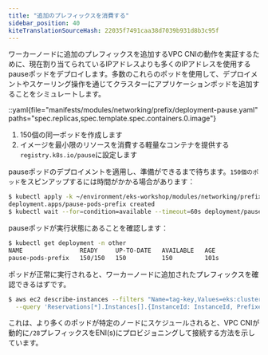 ```yaml
---
title: "追加のプレフィックスを消費する"
sidebar_position: 40
kiteTranslationSourceHash: 22035f7491caa38d7039b931d8b3c95f
---
```


ワーカーノードに追加のプレフィックスを追加するVPC CNIの動作を実証するために、現在割り当てられているIPアドレスよりも多くのIPアドレスを使用するpauseポッドをデプロイします。多数のこれらのポッドを使用して、デプロイメントやスケーリング操作を通じてクラスターにアプリケーションポッドを追加することをシミュレートします。

::yaml{file="manifests/modules/networking/prefix/deployment-pause.yaml" paths="spec.replicas,spec.template.spec.containers.0.image"}

1. 150個の同一ポッドを作成します
2. イメージを最小限のリソースを消費する軽量なコンテナを提供する`registry.k8s.io/pause`に設定します

pauseポッドのデプロイメントを適用し、準備ができるまで待ちます。`150個のポッド`をスピンアップするには時間がかかる場合があります：

```bash
$ kubectl apply -k ~/environment/eks-workshop/modules/networking/prefix
deployment.apps/pause-pods-prefix created
$ kubectl wait --for=condition=available --timeout=60s deployment/pause-pods-prefix -n other
```

pauseポッドが実行状態にあることを確認します：

```bash
$ kubectl get deployment -n other
NAME                READY     UP-TO-DATE   AVAILABLE   AGE
pause-pods-prefix   150/150   150          150         101s
```

ポッドが正常に実行されると、ワーカーノードに追加されたプレフィックスを確認できるはずです。

```bash
$ aws ec2 describe-instances --filters "Name=tag-key,Values=eks:cluster-name" "Name=tag-value,Values=${EKS_CLUSTER_NAME}" \
  --query 'Reservations[*].Instances[].{InstanceId: InstanceId, Prefixes: NetworkInterfaces[].Ipv4Prefixes[]}'
```

これは、より多くのポッドが特定のノードにスケジュールされると、VPC CNIが動的に`/28`プレフィックスをENI(s)にプロビジョニングして接続する方法を示しています。

